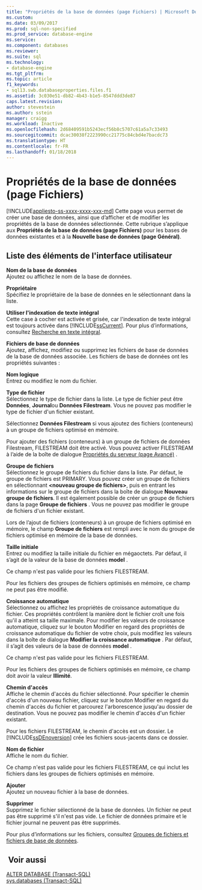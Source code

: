 ```yaml
---
title: "Propriétés de la base de données (page Fichiers) | Microsoft Docs"
ms.custom: 
ms.date: 03/09/2017
ms.prod: sql-non-specified
ms.prod_service: database-engine
ms.service: 
ms.component: databases
ms.reviewer: 
ms.suite: sql
ms.technology:
- database-engine
ms.tgt_pltfrm: 
ms.topic: article
f1_keywords:
- sql13.swb.databaseproperties.files.f1
ms.assetid: 3c030e51-db82-4b43-b1e5-8547ddd3de87
caps.latest.revision: 
author: stevestein
ms.author: sstein
manager: craigg
ms.workload: Inactive
ms.openlocfilehash: 2d68409591b5243ecf56b8c5707c61a5a7c33493
ms.sourcegitcommit: dcac30038f2223990cc21775c84cbd4e7bacdc73
ms.translationtype: HT
ms.contentlocale: fr-FR
ms.lasthandoff: 01/18/2018
---
```

# <a name="database-properties-files-page"></a>Propriétés de la base de données (page Fichiers)
[!INCLUDE[appliesto-ss-xxxx-xxxx-xxx-md](../../includes/appliesto-ss-xxxx-xxxx-xxx-md.md)] Cette page vous permet de créer une base de données, ainsi que d’afficher et de modifier les propriétés de la base de données sélectionnée. Cette rubrique s’applique aux **Propriétés de la base de données (page Fichiers)** pour les bases de données existantes et à la **Nouvelle base de données (page Général)**.  
  
## <a name="uielement-list"></a>Liste des éléments de l'interface utilisateur  
 **Nom de la base de données**  
 Ajoutez ou affichez le nom de la base de données.  
  
 **Propriétaire**  
 Spécifiez le propriétaire de la base de données en le sélectionnant dans la liste.  
  
 **Utiliser l'indexation de texte intégral**  
 Cette case à cocher est activée et grisée, car l'indexation de texte intégral est toujours activée dans [!INCLUDE[ssCurrent](../../includes/sscurrent-md.md)]. Pour plus d’informations, consultez [Recherche en texte intégral](../../relational-databases/search/full-text-search.md).  
  
 **Fichiers de base de données**  
 Ajoutez, affichez, modifiez ou supprimez les fichiers de base de données de la base de données associée. Les fichiers de base de données ont les propriétés suivantes :  
  
 **Nom logique**  
 Entrez ou modifiez le nom du fichier.  
  
 **Type de fichier**  
 Sélectionnez le type de fichier dans la liste. Le type de fichier peut être **Données**, **Journal**ou **Données Filestream**. Vous ne pouvez pas modifier le type de fichier d'un fichier existant.  
  
 Sélectionnez **Données Filestream** si vous ajoutez des fichiers (conteneurs) à un groupe de fichiers optimisé en mémoire.  
  
 Pour ajouter des fichiers (conteneurs) à un groupe de fichiers de données Filestream, FILESTREAM doit être activé. Vous pouvez activer FILESTREAM à l’aide de la boîte de dialogue [Propriétés du serveur (page Avancé)](../../database-engine/configure-windows/server-properties-advanced-page.md) .  
  
 **Groupe de fichiers**  
 Sélectionnez le groupe de fichiers du fichier dans la liste. Par défaut, le groupe de fichiers est PRIMARY. Vous pouvez créer un groupe de fichiers en sélectionnant **\<nouveau groupe de fichiers>**, puis en entrant les informations sur le groupe de fichiers dans la boîte de dialogue **Nouveau groupe de fichiers**. Il est également possible de créer un groupe de fichiers dans la page **Groupe de fichiers** . Vous ne pouvez pas modifier le groupe de fichiers d'un fichier existant.  
  
 Lors de l’ajout de fichiers (conteneurs) à un groupe de fichiers optimisé en mémoire, le champ **Groupe de fichiers** est rempli avec le nom du groupe de fichiers optimisé en mémoire de la base de données.  
  
 **Taille initiale**  
 Entrez ou modifiez la taille initiale du fichier en mégaoctets. Par défaut, il s’agit de la valeur de la base de données **model** .  
  
 Ce champ n'est pas valide pour les fichiers FILESTREAM.  
  
 Pour les fichiers des groupes de fichiers optimisés en mémoire, ce champ ne peut pas être modifié.  
  
 **Croissance automatique**  
 Sélectionnez ou affichez les propriétés de croissance automatique du fichier. Ces propriétés contrôlent la manière dont le fichier croît une fois qu'il a atteint sa taille maximale. Pour modifier les valeurs de croissance automatique, cliquez sur le bouton Modifier en regard des propriétés de croissance automatique du fichier de votre choix, puis modifiez les valeurs dans la boîte de dialogue **Modifier la croissance automatique** . Par défaut, il s’agit des valeurs de la base de données **model** .  
  
 Ce champ n'est pas valide pour les fichiers FILESTREAM.  
  
 Pour les fichiers des groupes de fichiers optimisés en mémoire, ce champ doit avoir la valeur **Illimité**.  
  
 **Chemin d'accès**  
 Affiche le chemin d'accès du fichier sélectionné. Pour spécifier le chemin d'accès d'un nouveau fichier, cliquez sur le bouton Modifier en regard du chemin d'accès du fichier et parcourez l'arborescence jusqu'au dossier de destination. Vous ne pouvez pas modifier le chemin d'accès d'un fichier existant.  
  
 Pour les fichiers FILESTREAM, le chemin d'accès est un dossier. Le [!INCLUDE[ssDEnoversion](../../includes/ssdenoversion-md.md)] crée les fichiers sous-jacents dans ce dossier.  
  
 **Nom de fichier**  
 Affiche le nom du fichier.  
  
 Ce champ n'est pas valide pour les fichiers FILESTREAM, ce qui inclut les fichiers dans les groupes de fichiers optimisés en mémoire.  
  
 **Ajouter**  
 Ajoutez un nouveau fichier à la base de données.  
  
 **Supprimer**  
 Supprimez le fichier sélectionné de la base de données. Un fichier ne peut pas être supprimé s'il n'est pas vide. Le fichier de données primaire et le fichier journal ne peuvent pas être supprimés.  
  
 Pour plus d’informations sur les fichiers, consultez [Groupes de fichiers et fichiers de base de données](../../relational-databases/databases/database-files-and-filegroups.md).  
  
## <a name="see-also"></a> Voir aussi  
 [ALTER DATABASE &#40;Transact-SQL&#41;](../../t-sql/statements/alter-database-transact-sql.md)   
 [sys.databases &#40;Transact-SQL&#41;](../../relational-databases/system-catalog-views/sys-databases-transact-sql.md)  
  
  
